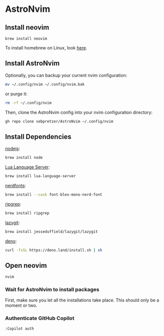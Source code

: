 # AstroNvim

## Install neovim

```
brew install neovim
```

To install homebrew on Linux, look [here](https://docs.brew.sh/Homebrew-on-Linux).

## Install AstroNvim

Optionally, you can backup your current nvim configuration:

```bash
mv ~/.config/nvim ~/.config/nvim.bak
```
or purge it:

```bash
rm -rf ~/.config/nvim
```

Then, clone the AstroNvim config into your nvim configuration directory:

```bash
gh repo clone sebpretzer/AstroNvim ~/.config/nvim
```

## Install Dependencies

[nodejs](https://nodejs.org/en/download/):

```bash
brew install node
```

[Lua Language Server](https://luals.github.io/):

```bash
brew install lua-language-server
```

[nerdfonts](https://www.nerdfonts.com/font-downloads):

```bash
brew install --cask font-blex-mono-nerd-font
```

[ripgrep](https://github.com/BurntSushi/ripgrep):

```bash
brew install ripgrep
```

[lazygit](https://github.com/jesseduffield/lazygit):

```bash
brew install jesseduffield/lazygit/lazygit
```

[deno](https://deno.com/):

```bash
curl -fsSL https://deno.land/install.sh | sh
```

## Open neovim

```bash
nvim
```

### Wait for AstroNvim to install packages

First, make sure you let all the installations take place. This should only be a moment or two.

### Authenticate GitHub Copilot

```vim
:Copilot auth
```
